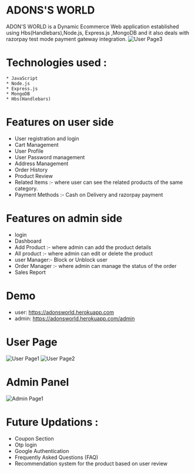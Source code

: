 # ADONS'S WORLD
ADON'S WORLD is a Dynamic Ecommerce Web application established using Hbs(Handlebars),Node.js, Express.js ,MongoDB and it also deals with razorpay test mode payment gateway integration.
![User Page3](https://user-images.githubusercontent.com/73121965/164618857-93b7adc6-bd41-43e3-b8d8-002f3848aa16.png)
# Technologies used :
    * JavaScript
    * Node.js
    * Express.js
    * MongoDB
    * Hbs(Handlebars)
# Features on user side
   *  User registration and login
   *  Cart Management
   *  User Profile
   *  User Password management
   *  Address Management
   *  Order History
   *  Product Review
   *  Related Items :- where user can see the related products of the same category.
   *  Payment Methods :- Cash on Delivery and razorpay payment
# Features on admin side
   *  login
   *  Dashboard
   *  Add Product :- where admin can add the product details
   *  All product :- where admin can edit or delete the product
   *  user Manager:- Block or Unblock user
   *  Order Manager :- where admin can manage the status of the order
   *  Sales Report
# Demo
   *  user:   https://adonsworld.herokuapp.com
   *  admin:  https://adonsworld.herokuapp.com/admin
# User Page
![User Page1](https://user-images.githubusercontent.com/73121965/162023471-d3719e2b-b027-46e0-a41b-8f8d66f4d58b.jpg)
![User Page2](https://user-images.githubusercontent.com/73121965/162023891-7211a52b-0b02-4823-b3ab-b7023c2763ae.jpg)
# Admin Panel
![Admin Page1](https://user-images.githubusercontent.com/73121965/162024005-1fd7eea5-5ab5-4d3e-bfd8-6b5818058ad8.jpg)
# Future Updations :
   *  Coupon Section
   *  Otp login
   *  Google Authentication
   *  Frequently Asked Questions (FAQ)
   *  Recommendation system for the product based on user review
